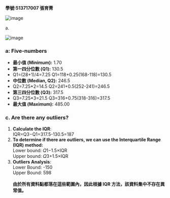**學號:513717007 張育菁**

![image](https://github.com/user-attachments/assets/20b03a21-cce9-488c-8f6d-06f1667016c6)

a.

![image](https://github.com/user-attachments/assets/4f13a42e-fd79-44d2-899b-63bce4b029c5)



### a: Five-numbers

- **最小值 (Minimum):** 1.70		
- **第一四分位數 (Q1):** 130.5
- Q1=(28+1)/4=7.25  	Q1=118+0.25(168-118)=130.5
- **中位數 (Median, Q2):** 246.5
- Q2=7.25*2=14.5  Q2=241+0.5(252-241)=246.5
- **第三四分位數 (Q3):** 317.5
- Q3=7.25*3=21.5  Q3=316+0.75(318-316)=317.5
- **最大值 (Maximum):** 485.00		

### c. Are there any outliers?
1. **Calculate the IQR**:\
IQR=Q3−Q1=317.5-130.5=187
2. **To determine if there are outliers, we can use the Interquartile Range (IQR) method:**\
Lower bound: 𝑄1−1.5×IQR\
Upper bound: 𝑄3+1.5×IQR
3. **Outliers Analysis**:\
Lower Bound: -150\
Upper Bound: 598\
\
**由於所有資料點都落在這些範圍內，因此根據 IQR 方法，該資料集中不存在異常值。**









